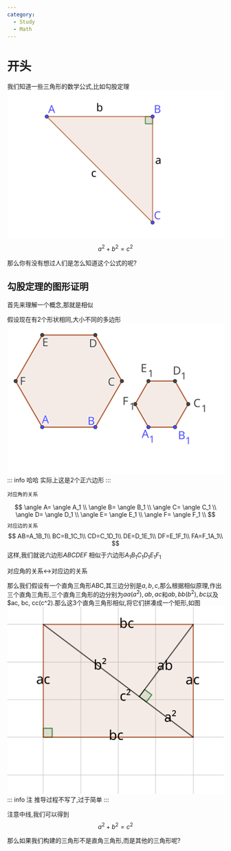 ```yaml
---
category:
  - Study
  - Math
---
```



# 开头

我们知道一些三角形的数学公式,比如勾股定理
![Alt text](img/%E7%AD%89%E8%85%B0%E7%9B%B4%E8%A7%92%E4%B8%89%E8%A7%92%E5%BD%A2.svg)
$$
a^2+b^2=c^2
$$

那么你有没有想过人们是怎么知道这个公式的呢?

## 勾股定理的图形证明
首先来理解一个概念,那就是相似

假设现在有2个形状相同,大小不同的多边形
![Alt text](img/%E5%85%AD%E8%BE%B9%E5%BD%A2%E7%9B%B8%E4%BC%BC.svg)
::: info 哈哈
实际上这是2个正六边形
:::

`对应角的关系`

$$
\angle A= \angle A_1 \\
\angle B= \angle B_1 \\
\angle C= \angle C_1 \\
\angle D= \angle D_1 \\
\angle E= \angle E_1 \\
\angle F= \angle F_1 \\
$$
`对应边的关系`
$$
AB=A_1B_1\\
BC=B_1C_1\\
CD=C_1D_1\\
DE=D_1E_1\\
DF=E_1F_1\\
FA=F_1A_1\\
$$
这样,我们就说六边形$ABCDEF$ 相似于六边形$A_1B_1C_1D_1E_1F_1$


对应角的关系$\leftrightarrow$对应边的关系


那么我们假设有一个直角三角形ABC,其三边分别是$a, b, c$,那么根据相似原理,作出三个直角三角形,三个直角三角形的边分别为$aa(a^2), ab, ac$和$ab, bb(b^2), bc$以及$ac, bc, cc(c^2).那么这3个直角三角形相似,将它们拼凑成一个矩形,如图
![Alt text](img/%E7%9F%A9%E5%BD%A2%E8%AF%81%E6%98%8E%E5%8B%BE%E8%82%A1%E5%AE%9A%E7%90%86.svg)
::: info 注
推导过程不写了,过于简单
:::

注意中线,我们可以得到
$$a^2 + b^2 = c^2$$

那么如果我们构建的三角形不是直角三角形,而是其他的三角形呢?
